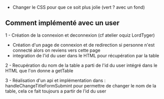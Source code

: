 - Changer le CSS pour que ce soit plus jolie (vert ? avec un fond)
  
## Comment implémenté avec un user 
1 - Création de la connexion et deconnexion (cf atelier oquiz LordTyger)
  - Création d'un page de connexion et de redirection si personne n'est connecté alors on reviens vers cette page 
  - integration de l'id du user dans le HTML pour récupération par la table
  
2 - Recupération du nom de la table a parti de l'id du user intégré dans le HTML que l'on donne a getTable

3 - Réalisation d'un api et implémentation dans : handleChangeTitleFormSubmint pour permettre de changer le nom de la table, cela ce fait toujours a partir de l'id du user  
